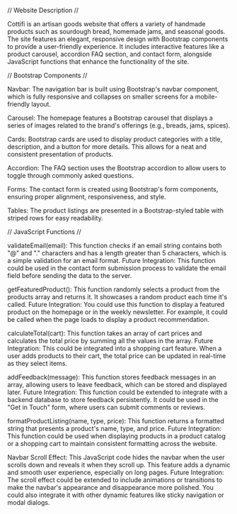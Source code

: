 // Website Description //

Cottifi is an artisan goods website that offers a variety of handmade products such as sourdough bread, homemade jams, and seasonal goods. 
The site features an elegant, responsive design with Bootstrap components to provide a user-friendly experience. It includes interactive 
features like a product carousel, accordion FAQ section, and contact form, alongside JavaScript functions that enhance the functionality of the site.


// Bootstrap Components //

Navbar: The navigation bar is built using Bootstrap's navbar component, which is fully responsive and collapses on smaller screens for a mobile-friendly layout.

Carousel: The homepage features a Bootstrap carousel that displays a series of images related to the brand's offerings (e.g., breads, jams, spices).

Cards: Bootstrap cards are used to display product categories with a title, description, and a button for more details. This allows for a neat and consistent presentation of products.

Accordion: The FAQ section uses the Bootstrap accordion to allow users to toggle through commonly asked questions.

Forms: The contact form is created using Bootstrap's form components, ensuring proper alignment, responsiveness, and style.

Tables: The product listings are presented in a Bootstrap-styled table with striped rows for easy readability.


// JavaScript Functions //

validateEmail(email): This function checks if an email string contains both "@" and "." characters and has a length greater than 5 characters, which is a simple validation for an 
                      email format.
  Future Integration: This function could be used in the contact form submission process to validate the email field before sending the data to the server.

getFeaturedProduct(): This function randomly selects a product from the products array and returns it. It showcases a random product each time it's called.
  Future Integration: You could use this function to display a featured product on the homepage or in the weekly newsletter. For example, it could be called when the page loads to 
                      display a product recommendation.

calculateTotal(cart): This function takes an array of cart prices and calculates the total price by summing all the values in the array.
  Future Integration: This could be integrated into a shopping cart feature. When a user adds products to their cart, the total price can be updated in real-time as they select items.

addFeedback(message): This function stores feedback messages in an array, allowing users to leave feedback, which can be stored and displayed later.
  Future Integration: This function could be extended to integrate with a backend database to store feedback persistently. It could be used in the "Get in Touch" form, where users 
                      can submit comments or reviews.

formatProductListing(name, type, price): This function returns a formatted string that presents a product's name, type, and price.
  Future Integration: This function could be used when displaying products in a product catalog or a shopping cart to maintain consistent formatting across the website.

Navbar Scroll Effect: This JavaScript code hides the navbar when the user scrolls down and reveals it when they scroll up. This feature adds a dynamic and smooth user experience, 
                      especially on long pages.
  Future Integration: The scroll effect could be extended to include animations or transitions to make the navbar's appearance and disappearance more polished. You could also 
                      integrate it with other dynamic features like sticky navigation or modal dialogs.

                      
